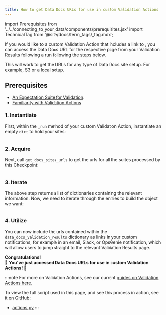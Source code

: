 ```yaml
---
title: How to get Data Docs URLs for use in custom Validation Actions
---
```

import Prerequisites from '../../connecting_to_your_data/components/prerequisites.jsx'
import TechnicalTag from '@site/docs/term_tags/_tag.mdx';

If you would like to a custom Validation Action that includes a link to <TechnicalTag tag="data_docs" text="Data Docs"/>,
you can access the Data Docs URL for the respective <TechnicalTag tag="validation_result" text="Validation Results"/> page from your Validation Results following a <TechnicalTag tag="checkpoint" text="Checkpoint"/> run following the steps below.

This will work to get the URLs for any type of Data Docs site setup. For example, S3 or a local setup.

## Prerequisites

<Prerequisites>

  - [An Expectation Suite for Validation](/docs/guides/expectations/how_to_create_and_edit_expectations_with_instant_feedback_from_a_sample_batch_of_data).
  - [Familiarity with Validation Actions](../../../terms/action.md)

</Prerequisites>

### 1. Instantiate

First, within the `_run` method of your custom Validation Action, instantiate an empty `dict` to hold your sites:

```python name="great_expectations/checkpoint/actions.py empty dict"
```

### 2. Acquire

Next, call `get_docs_sites_urls` to get the urls for all the suites processed by this Checkpoint:

```python name="great_expectations/checkpoint/actions.py get_docs_sites_urls"
```


### 3. Iterate

The above step returns a list of dictionaries containing the relevant information. Now, we need to iterate through the entries to build the object we want:

```python name="great_expectations/checkpoint/actions.py iterate"
```

### 4. Utilize

You can now include the urls contained within the `data_docs_validation_results` dictionary as links in your custom notifications, for example in an email, Slack, or OpsGenie notification, which will allow users to jump straight to the relevant Validation Results page.

<div style={{"text-align":"center"}}>
<p style={{"color":"#8784FF","font-size":"1.4em"}}><b>
Congratulations!<br/>&#127881; You've just accessed Data Docs URLs for use in custom Validation Actions! &#127881;
</b></p>
</div>

:::note
For more on Validation Actions, see our current [guides on Validation Actions here.](https://docs.greatexpectations.io/docs/guides/validation/#actions)

To view the full script used in this page, and see this process in action, see it on GitHub:
- [actions.py](https://github.com/great-expectations/great_expectations/blob/26e855271092fe365c62fc4934e6713529c8989d/great_expectations/checkpoint/actions.py#L1085-L1096)
:::
